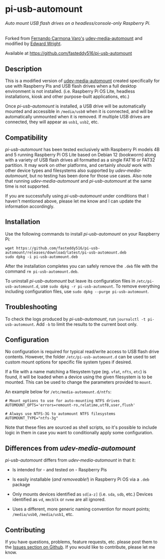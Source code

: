 # pi-usb-automount

###### Auto mount USB flash drives on a headless/console-only Raspberry Pi.

Forked from [Fernando Carmona Varo's](https://github.com/Ferk) [udev-media-automount](https://github.com/Ferk/udev-media-automount) and modified by [Edward Wright](https://github.com/fasteddy516).

Available at https://github.com/fasteddy516/pi-usb-automount


## Description
This is a modified version of [udev-media-automount](https://github.com/Ferk/udev-media-automount) created specifically for use with Raspberry Pis and USB flash drives when a full desktop environment is not installed.  (i.e. Raspberry Pi OS Lite, headless installations, kiosk and other purpose-built applications, etc.)

Once _pi-usb-automount_ is installed, a USB drive will be automatically mounted and accessible in `/media/usb0` when it is connected, and will be automatically unmounted when it is removed.  If multiple USB drives are connected, they will appear as `usb1`, `usb2`, etc.


## Compatibility
_pi-usb-automount_ has been tested exclusively with Raspberry Pi models 4B and 5 running Raspberry Pi OS Lite based on Debian 12 (bookworm) along with a variety of USB flash drives all formatted as a single FAT16 or FAT32 partition.  It may work on other platforms, and certainly *should* work with other device types and filesystems also supported by _udev-media-automount_, but no testing has been done for those use cases.  Also note that running _udev-media-automount_ and _pi-usb-automount_ at the same time is not supported.

If you are successfully using _pi-usb-automount_ under conditions that I haven't mentioned above, please let me know and I can update the information accordingly.


## Installation
Use the following commands to install _pi-usb-automount_ on your Raspberry Pi:
```
wget https://github.com/fasteddy516/pi-usb-automount/releases/download/latest/pi-usb-automount.deb
sudo dpkg -i pi-usb-automount.deb
```
After the installation completes you can safely remove the `.deb` file with the command `rm pi-usb-automount.deb`.

To uninstall _pi-usb-automount_ but leave its configuration files in `/etc/pi-usb-automount.d`, use `sudo dpkg -r pi-usb-automount`. To remove everything including configuration files, use `sudo dpkg --purge pi-usb-automount`.


## Troubleshooting
To check the logs produced by _pi-usb-automount_, run `journalctl -t pi-usb-automount`. Add `-b` to limit the results to the current boot only.


## Configuration
No configuration is required for typical read/write access to USB flash drive contents.  However, the folder `/etc/pi-usb-automount.d` can be used to set custom mount options for specific file system types if desired.

If a file with a name matching a filesystem type (eg. `vfat`, `nfts`, `etc`) is found, it will be loaded when a device using the given filesystem is to be mounted. This can be used to change the parameters provided to `mount`.

An example below for `/etc/media-automount.d/ntfs`:

```
# Mount options to use for auto-mounting NTFS drives
AUTOMOUNT_OPTS='errors=remount-ro,relatime,utf8,user,flush'

# Always use NTFS-3G to automount NTFS filesystems
AUTOMOUNT_TYPE="ntfs-3g"
```

Note that these files are sourced as shell scripts, so it's possible to include logic in them in case you want to conditionally apply some configuration.


## Differences from _udev-media-automount_
_pi-usb-automount_ differs from _udev-media-automount_ in that it:

- Is intended for - and tested on - Raspberry Pis

- Is easily installable (_and removeable!_) in Raspberry Pi OS via a `.deb` package

- Only mounts devices identified as `sd[a-z]` (i.e. `sda`, `sdb`, etc.)  Devices identified as `vd`, `mmcblk` or `nvme` are all ignored.

- Uses a different, more generic naming convention for mount points; `/media/usb0`, `/media/usb1`, etc.


## Contributing
If you have questions, problems, feature requests, etc. please post them to the 
[Issues section on Github](https://github.com/fasteddy516/pi-usb-automount/issues).  If you would like to contribute, please let me know.